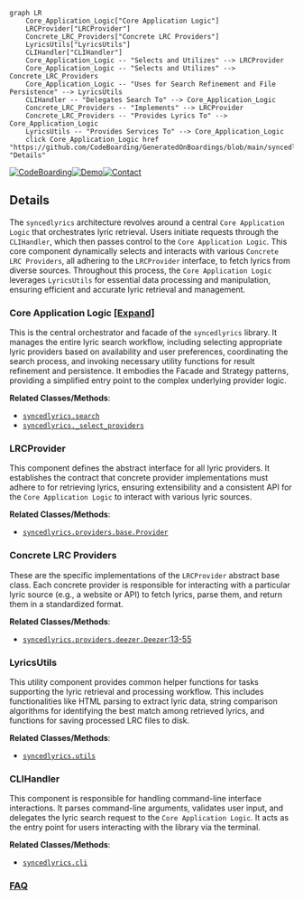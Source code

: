 ```mermaid
graph LR
    Core_Application_Logic["Core Application Logic"]
    LRCProvider["LRCProvider"]
    Concrete_LRC_Providers["Concrete LRC Providers"]
    LyricsUtils["LyricsUtils"]
    CLIHandler["CLIHandler"]
    Core_Application_Logic -- "Selects and Utilizes" --> LRCProvider
    Core_Application_Logic -- "Selects and Utilizes" --> Concrete_LRC_Providers
    Core_Application_Logic -- "Uses for Search Refinement and File Persistence" --> LyricsUtils
    CLIHandler -- "Delegates Search To" --> Core_Application_Logic
    Concrete_LRC_Providers -- "Implements" --> LRCProvider
    Concrete_LRC_Providers -- "Provides Lyrics To" --> Core_Application_Logic
    LyricsUtils -- "Provides Services To" --> Core_Application_Logic
    click Core_Application_Logic href "https://github.com/CodeBoarding/GeneratedOnBoardings/blob/main/syncedlyrics/Core_Application_Logic.md" "Details"
```

[![CodeBoarding](https://img.shields.io/badge/Generated%20by-CodeBoarding-9cf?style=flat-square)](https://github.com/CodeBoarding/CodeBoarding)[![Demo](https://img.shields.io/badge/Try%20our-Demo-blue?style=flat-square)](https://www.codeboarding.org/demo)[![Contact](https://img.shields.io/badge/Contact%20us%20-%20contact@codeboarding.org-lightgrey?style=flat-square)](mailto:contact@codeboarding.org)

## Details

The `syncedlyrics` architecture revolves around a central `Core Application Logic` that orchestrates lyric retrieval. Users initiate requests through the `CLIHandler`, which then passes control to the `Core Application Logic`. This core component dynamically selects and interacts with various `Concrete LRC Providers`, all adhering to the `LRCProvider` interface, to fetch lyrics from diverse sources. Throughout this process, the `Core Application Logic` leverages `LyricsUtils` for essential data processing and manipulation, ensuring efficient and accurate lyric retrieval and management.

### Core Application Logic [[Expand]](./Core_Application_Logic.md)
This is the central orchestrator and facade of the `syncedlyrics` library. It manages the entire lyric search workflow, including selecting appropriate lyric providers based on availability and user preferences, coordinating the search process, and invoking necessary utility functions for result refinement and persistence. It embodies the Facade and Strategy patterns, providing a simplified entry point to the complex underlying provider logic.


**Related Classes/Methods**:

- <a href="https://github.com/moehmeni/syncedlyrics//blob/syncedlyrics/__init__.py" target="_blank" rel="noopener noreferrer">`syncedlyrics.search`</a>
- <a href="https://github.com/moehmeni/syncedlyrics//blob/syncedlyrics/__init__.py" target="_blank" rel="noopener noreferrer">`syncedlyrics._select_providers`</a>


### LRCProvider
This component defines the abstract interface for all lyric providers. It establishes the contract that concrete provider implementations must adhere to for retrieving lyrics, ensuring extensibility and a consistent API for the `Core Application Logic` to interact with various lyric sources.


**Related Classes/Methods**:

- <a href="https://github.com/moehmeni/syncedlyrics//blob/syncedlyrics/providers/base.py" target="_blank" rel="noopener noreferrer">`syncedlyrics.providers.base.Provider`</a>


### Concrete LRC Providers
These are the specific implementations of the `LRCProvider` abstract base class. Each concrete provider is responsible for interacting with a particular lyric source (e.g., a website or API) to fetch lyrics, parse them, and return them in a standardized format.


**Related Classes/Methods**:

- <a href="https://github.com/moehmeni/syncedlyrics//blob/syncedlyrics/providers/deezer.py#L13-L55" target="_blank" rel="noopener noreferrer">`syncedlyrics.providers.deezer.Deezer`:13-55</a>


### LyricsUtils
This utility component provides common helper functions for tasks supporting the lyric retrieval and processing workflow. This includes functionalities like HTML parsing to extract lyric data, string comparison algorithms for identifying the best match among retrieved lyrics, and functions for saving processed LRC files to disk.


**Related Classes/Methods**:

- <a href="https://github.com/moehmeni/syncedlyrics//blob/syncedlyrics/utils.py" target="_blank" rel="noopener noreferrer">`syncedlyrics.utils`</a>


### CLIHandler
This component is responsible for handling command-line interface interactions. It parses command-line arguments, validates user input, and delegates the lyric search request to the `Core Application Logic`. It acts as the entry point for users interacting with the library via the terminal.


**Related Classes/Methods**:

- <a href="https://github.com/moehmeni/syncedlyrics//blob/syncedlyrics/cli.py" target="_blank" rel="noopener noreferrer">`syncedlyrics.cli`</a>




### [FAQ](https://github.com/CodeBoarding/GeneratedOnBoardings/tree/main?tab=readme-ov-file#faq)